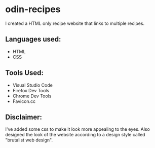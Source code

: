 # odin-recipes

I created a HTML only recipe website that links to multiple recipes.

## Languages used:
* HTML
* CSS

## Tools Used:
* Visual Studio Code
* Firefox Dev Tools
* Chrome Dev Tools
* Favicon.cc

## Disclaimer:
I've added some css to make it look more appealing to the eyes. Also designed the look of the website according to a design style called "brutalist web design".



